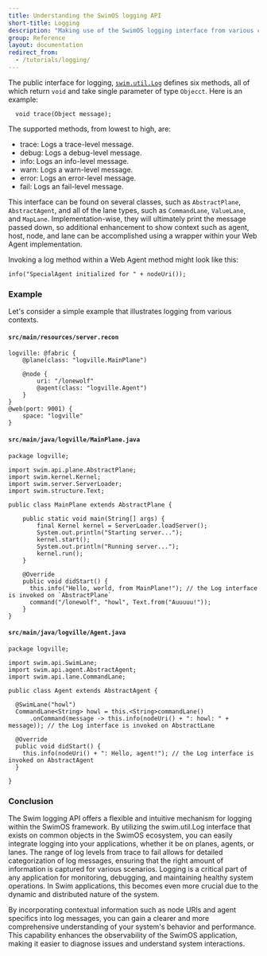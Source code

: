 ```yaml
---
title: Understanding the SwimOS logging API
short-title: Logging
description: "Making use of the SwimOS logging interface from various contexts."
group: Reference
layout: documentation
redirect_from:
  - /tutorials/logging/
---
```


The public interface for logging, <a href="swim-java/swim-runtime/swim-core/swim.util/src/main/java/swim/util/Log.java" target="_blank">`swim.util.Log`</a> defines six methods, all of which return `void` and take single parameter of type `Objecct`. Here is an example:

```
  void trace(Object message);
```

The supported methods, from lowest to high, are:

- trace: Logs a trace-level message.
- debug: Logs a debug-level message.
- info: Logs an info-level message.
- warn: Logs a warn-level message.
- error: Logs an error-level message.
- fail: Logs an fail-level message.

This interface can be found on several classes, such as `AbstractPlane`, `AbstractAgent`, and all of the lane types, such as `CommandLane`, `ValueLane`, and `MapLane`. Implementation-wise, they will ultimately print the message passed down, so additional enhancement to show context such as agent, host, node, and lane can be accomplished using a wrapper within your Web Agent implementation.

Invoking a log method within a Web Agent method might look like this:

```
info("SpecialAgent initialized for " + nodeUri());
```

### Example

Let's consider a simple example that illustrates logging from various contexts.

#### `src/main/resources/server.recon`

```
logville: @fabric {
    @plane(class: "logville.MainPlane")

    @node {
        uri: "/lonewolf"
        @agent(class: "logville.Agent")
    }
}
@web(port: 9001) {
    space: "logville"
}
```

#### `src/main/java/logville/MainPlane.java`

```
package logville;

import swim.api.plane.AbstractPlane;
import swim.kernel.Kernel;
import swim.server.ServerLoader;
import swim.structure.Text;

public class MainPlane extends AbstractPlane {

    public static void main(String[] args) {
        final Kernel kernel = ServerLoader.loadServer();
        System.out.println("Starting server...");
        kernel.start();
        System.out.println("Running server...");
        kernel.run();
    }
    
    @Override
    public void didStart() {
      this.info("Hello, world, from MainPlane!"); // the Log interface is invoked on `AbstractPlane`
      command("/lonewolf", "howl", Text.from("Auuuuu!"));
    }
}
```

#### `src/main/java/logville/Agent.java`

```
package logville;

import swim.api.SwimLane;
import swim.api.agent.AbstractAgent;
import swim.api.lane.CommandLane;

public class Agent extends AbstractAgent {

  @SwimLane("howl")
  CommandLane<String> howl = this.<String>commandLane()
      .onCommand(message -> this.info(nodeUri() + ": howl: " + message)); // the Log interface is invoked on AbstractLane

  @Override
  public void didStart() {
    this.info(nodeUri() + ": Hello, agent!"); // the Log interface is invoked on AbstractAgent
  }

}
```

### Conclusion

The Swim logging API offers a flexible and intuitive mechanism for logging within the SwimOS framework. By utilizing the swim.util.Log interface that exists on common objects in the SwimOS ecosystem, you can easily integrate logging into your applications, whether it be on planes, agents, or lanes. The range of log levels from trace to fail allows for detailed categorization of log messages, ensuring that the right amount of information is captured for various scenarios. Logging is a critical part of any application for monitoring, debugging, and maintaining healthy system operations. In Swim applications, this becomes even more crucial due to the dynamic and distributed nature of the system.

By incorporating contextual information such as node URIs and agent specifics into log messages, you can gain a clearer and more comprehensive understanding of your system's behavior and performance. This capability enhances the observability of the SwimOS application, making it easier to diagnose issues and understand system interactions.

